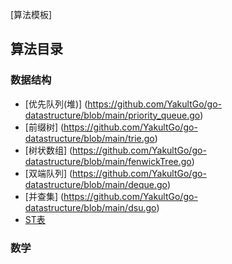 [算法模板]
## 算法目录
### 数据结构
- [优先队列(堆)] (https://github.com/YakultGo/go-datastructure/blob/main/priority_queue.go)
- [前缀树] (https://github.com/YakultGo/go-datastructure/blob/main/trie.go)
- [树状数组] (https://github.com/YakultGo/go-datastructure/blob/main/fenwickTree.go)
- [双端队列] (https://github.com/YakultGo/go-datastructure/blob/main/deque.go)
- [并查集] (https://github.com/YakultGo/go-datastructure/blob/main/dsu.go)
- [ST表](https://github.com/YakultGo/go-datastructure/blob/main/rmq.go)
### 数学